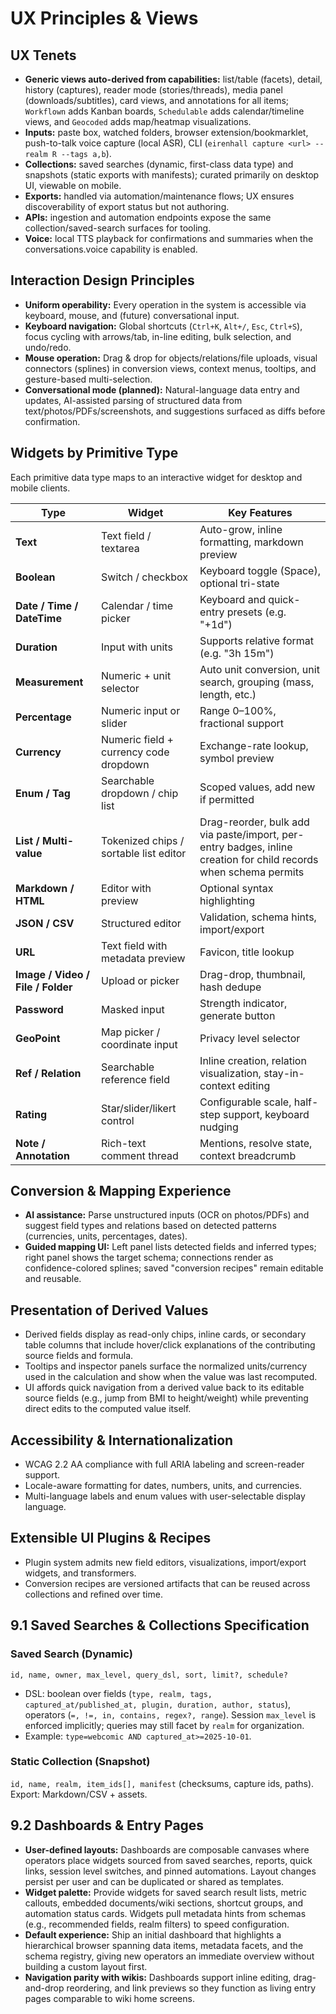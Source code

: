 # UX Principles & Views

## UX Tenets
- **Generic views auto-derived from capabilities:** list/table (facets), detail, history (captures), reader mode (stories/threads), media panel (downloads/subtitles), card views, and annotations for all items; `Workflown` adds Kanban boards, `Schedulable` adds calendar/timeline views, and `Geocoded` adds map/heatmap visualizations.
- **Inputs:** paste box, watched folders, browser extension/bookmarklet, push-to-talk voice capture (local ASR), CLI (`eirenhall capture <url> --realm R --tags a,b`).
- **Collections:** saved searches (dynamic, first-class data type) and snapshots (static exports with manifests); curated primarily on desktop UI, viewable on mobile.
- **Exports:** handled via automation/maintenance flows; UX ensures discoverability of export status but not authoring.
- **APIs:** ingestion and automation endpoints expose the same collection/saved-search surfaces for tooling.
 - **Voice:** local TTS playback for confirmations and summaries when the conversations.voice capability is enabled.

## Interaction Design Principles

- **Uniform operability:** Every operation in the system is accessible via keyboard, mouse, and (future) conversational input.
- **Keyboard navigation:** Global shortcuts (`Ctrl+K`, `Alt+/`, `Esc`, `Ctrl+S`), focus cycling with arrows/tab, in-line editing, bulk selection, and undo/redo.
- **Mouse operation:** Drag & drop for objects/relations/file uploads, visual connectors (splines) in conversion views, context menus, tooltips, and gesture-based multi-selection.
- **Conversational mode (planned):** Natural-language data entry and updates, AI-assisted parsing of structured data from text/photos/PDFs/screenshots, and suggestions surfaced as diffs before confirmation.

## Widgets by Primitive Type

Each primitive data type maps to an interactive widget for desktop and mobile clients.

| Type | Widget | Key Features |
| --- | --- | --- |
| **Text** | Text field / textarea | Auto-grow, inline formatting, markdown preview |
| **Boolean** | Switch / checkbox | Keyboard toggle (Space), optional tri-state |
| **Date / Time / DateTime** | Calendar / time picker | Keyboard and quick-entry presets (e.g. "+1d") |
| **Duration** | Input with units | Supports relative format (e.g. "3h 15m") |
| **Measurement** | Numeric + unit selector | Auto unit conversion, unit search, grouping (mass, length, etc.) |
| **Percentage** | Numeric input or slider | Range 0–100%, fractional support |
| **Currency** | Numeric field + currency code dropdown | Exchange-rate lookup, symbol preview |
| **Enum / Tag** | Searchable dropdown / chip list | Scoped values, add new if permitted |
| **List / Multi-value** | Tokenized chips / sortable list editor | Drag-reorder, bulk add via paste/import, per-entry badges, inline creation for child records when schema permits |
| **Markdown / HTML** | Editor with preview | Optional syntax highlighting |
| **JSON / CSV** | Structured editor | Validation, schema hints, import/export |
| **URL** | Text field with metadata preview | Favicon, title lookup |
| **Image / Video / File / Folder** | Upload or picker | Drag-drop, thumbnail, hash dedupe |
| **Password** | Masked input | Strength indicator, generate button |
| **GeoPoint** | Map picker / coordinate input | Privacy level selector |
| **Ref / Relation** | Searchable reference field | Inline creation, relation visualization, stay-in-context editing |
| **Rating** | Star/slider/likert control | Configurable scale, half-step support, keyboard nudging |
| **Note / Annotation** | Rich-text comment thread | Mentions, resolve state, context breadcrumb |

## Conversion & Mapping Experience

- **AI assistance:** Parse unstructured inputs (OCR on photos/PDFs) and suggest field types and relations based on detected patterns (currencies, units, percentages, dates).
- **Guided mapping UI:** Left panel lists detected fields and inferred types; right panel shows the target schema; connections render as confidence-colored splines; saved "conversion recipes" remain editable and reusable.

## Presentation of Derived Values

- Derived fields display as read-only chips, inline cards, or secondary table columns that include hover/click explanations of the contributing source fields and formula.
- Tooltips and inspector panels surface the normalized units/currency used in the calculation and show when the value was last recomputed.
- UI affords quick navigation from a derived value back to its editable source fields (e.g., jump from BMI to height/weight) while preventing direct edits to the computed value itself.

## Accessibility & Internationalization

- WCAG 2.2 AA compliance with full ARIA labeling and screen-reader support.
- Locale-aware formatting for dates, numbers, units, and currencies.
- Multi-language labels and enum values with user-selectable display language.

## Extensible UI Plugins & Recipes

- Plugin system admits new field editors, visualizations, import/export widgets, and transformers.
- Conversion recipes are versioned artifacts that can be reused across collections and refined over time.

## 9.1 Saved Searches & Collections Specification

### Saved Search (Dynamic)
`id, name, owner, max_level, query_dsl, sort, limit?, schedule?`

- DSL: boolean over fields (`type, realm, tags, captured_at/published_at, plugin, duration, author, status`), operators (`=, !=, in, contains, regex?, range`). Session `max_level` is enforced implicitly; queries may still facet by `realm` for organization.
- Example: `type=webcomic AND captured_at>=2025-10-01`.

### Static Collection (Snapshot)
`id, name, realm, item_ids[], manifest` (checksums, capture ids, paths). Export: Markdown/CSV + assets.

## 9.2 Dashboards & Entry Pages

- **User-defined layouts:** Dashboards are composable canvases where operators place widgets sourced from saved searches, reports, quick links, session level switches, and pinned automations. Layout changes persist per user and can be duplicated or shared as templates.
- **Widget palette:** Provide widgets for saved search result lists, metric callouts, embedded documents/wiki sections, shortcut groups, and automation status cards. Widgets pull metadata hints from schemas (e.g., recommended fields, realm filters) to speed configuration.
- **Default experience:** Ship an initial dashboard that highlights a hierarchical browser spanning data items, metadata facets, and the schema registry, giving new operators an immediate overview without building a custom layout first.
- **Navigation parity with wikis:** Dashboards support inline editing, drag-and-drop reordering, and link previews so they function as living entry pages comparable to wiki home screens.
